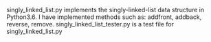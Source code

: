 singly_linked_list.py implements the singly-linked-list data structure in Python3.6. 
I have implemented methods such as: addfront, addback, reverse, remove.
singly_linked_list_tester.py is a test file for singly_linked_list.py
